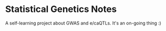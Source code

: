 # Statistical Genetics Notes
A self-learning project about GWAS and e/caQTLs. It's an on-going thing :)

